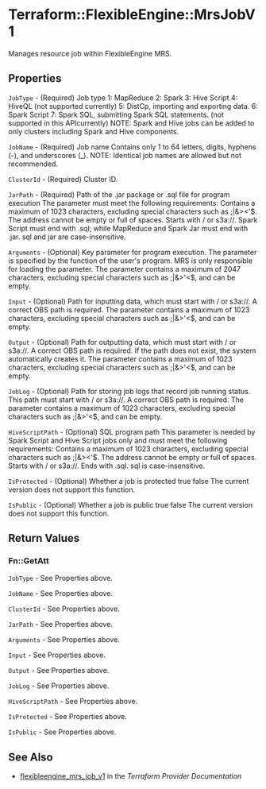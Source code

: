 # Terraform::FlexibleEngine::MrsJobV1

Manages resource job within FlexibleEngine MRS.

## Properties

`JobType` - (Required) Job type 1: MapReduce 2: Spark 3: Hive Script 4: HiveQL
(not supported currently) 5: DistCp, importing and exporting data.  6: Spark
Script 7: Spark SQL, submitting Spark SQL statements. (not supported in this
APIcurrently) NOTE: Spark and Hive jobs can be added to only clusters including
Spark and Hive components.

`JobName` - (Required) Job name Contains only 1 to 64 letters, digits, hyphens
(-), and underscores (_). NOTE: Identical job names are allowed but not recommended.

`ClusterId` - (Required) Cluster ID.

`JarPath` - (Required) Path of the .jar package or .sql file for program
execution The parameter must meet the following requirements: Contains a maximum
of 1023 characters, excluding special characters such as ;|&><'$. The address
cannot be empty or full of spaces. Starts with / or s3a://. Spark Script must
end with .sql; while MapReduce and Spark Jar must end with .jar. sql and jar
are case-insensitive.

`Arguments` - (Optional) Key parameter for program execution. The parameter
is specified by the function of the user's program. MRS is only responsible
for loading the parameter. The parameter contains a maximum of 2047 characters,
excluding special characters such as ;|&>'<$, and can be empty.

`Input` - (Optional) Path for inputting data, which must start with / or s3a://.
A correct OBS path is required. The parameter contains a maximum of 1023 characters,
excluding special characters such as ;|&>'<$, and can be empty.

`Output` - (Optional) Path for outputting data, which must start with / or
s3a://. A correct OBS path is required. If the path does not exist, the system
automatically creates it. The parameter contains a maximum of 1023 characters,
excluding special characters such as ;|&>'<$, and can be empty.

`JobLog` - (Optional) Path for storing job logs that record job running status.
This path must start with / or s3a://. A correct OBS path is required. The parameter
contains a maximum of 1023 characters, excluding special characters such as
;|&>'<$, and can be empty.

`HiveScriptPath` - (Optional) SQL program path This parameter is needed
by Spark Script and Hive Script jobs only and must meet the following requirements:
Contains a maximum of 1023 characters, excluding special characters such as
;|&><'$. The address cannot be empty or full of spaces. Starts with / or s3a://.
Ends with .sql. sql is case-insensitive.

`IsProtected` - (Optional) Whether a job is protected true false The current
version does not support this function.

`IsPublic` - (Optional) Whether a job is public true false The current version
does not support this function.


## Return Values

### Fn::GetAtt

`JobType` - See Properties above.

`JobName` - See Properties above.

`ClusterId` - See Properties above.

`JarPath` - See Properties above.

`Arguments` - See Properties above.

`Input` - See Properties above.

`Output` - See Properties above.

`JobLog` - See Properties above.

`HiveScriptPath` - See Properties above.

`IsProtected` - See Properties above.

`IsPublic` - See Properties above.

## See Also

* [flexibleengine_mrs_job_v1](https://www.terraform.io/docs/providers/flexibleengine/r/mrs_job_v1.html) in the _Terraform Provider Documentation_